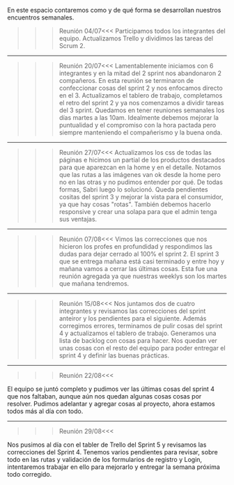 En este espacio contaremos como y de qué forma se desarrollan nuestros encuentros semanales.

>>> Reunión 04/07<<<
Participamos todos los integrantes del equipo. Actualizamos Trello y dividimos las tareas del Scrum 2.

--------------------------------------

>>> Reunión 20/07<<<
Lamentablemente iniciamos con 6 integrantes y en la mitad del 2 sprint nos abandonaron 2 compañeros. 
En esta reunión se terminaron de confeccionar cosas del sprint 2 y nos enfocamos directo en el 3. Actualizamos el tablero de trabajo, completamos el retro del sprint 2 y ya nos comenzamos a dividir tareas del 3 sprint. 
Quedamos en tener reuniones semanales los días martes a las 10am. Idealmente debemos mejorar la puntualidad y el compromiso con la hora pactada pero siempre manteniendo el compañerismo y la buena onda.

--------------------------------------

>>> Reunión 27/07<<<
Actualizamos los css de todas las páginas e hicimos un partial de los productos destacados para que aparezcan en la home y en el detalle. Notamos que las rutas a las imágenes van ok desde la home pero no en las otras y no pudimos entender por qué. De todas formas, Sabri luego lo solucionó. Queda pendientes cositas del sprint 3 y mejorar la vista para el consumidor, ya que hay cosas "rotas". También debemos hacerlo responsive y crear una solapa para que el admin tenga sus ventajas.

--------------------------------------

>>> Reunión 07/08<<<
Vimos las correcciones que nos hicieron los profes en profundidad y respondimos las dudas para dejar cerrado al 100% el sprint 2. El sprint 3 que se entrega mañana está casi terminado y entre hoy y mañana vamos a cerrar las últimas cosas. Esta fue una reunión agregada ya que nuestras weeklys son los martes que mañana tendremos.

--------------------------------------

>>> Reunión 15/08<<<
Nos juntamos dos de cuatro integrantes y revisamos las correcciones del sprint anteiror y los pendientes para el siguiente. Además corregimos errores, terminamos de pulir cosas del sprint 4 y actualizamos el tablero de trabajo. Generamos una lista de backlog con cosas para hacer. Nos quedan ver unas cosas con el resto del equipo para poder entregar el sprint 4 y definir las buenas prácticas.

--------------------------------------

>>> Reunión 22/08<<<

El equipo se juntó completo y pudimos ver las últimas cosas del sprint 4 que nos faltaban, aunque aún nos quedan algunas cosas cosas por resolver. Pudimos adelantar y agregar cosas al proyecto, ahora estamos todos más al día con todo.

--------------------------------------

>>> Reunión 29/08<<<

Nos pusimos al día con el tabler de Trello del Sprint 5 y revisamos las correcciones del Sprint 4. Tenemos varios pendientes para revisar, sobre todo en las rutas y validación de los formularios de registro y Login, intentaremos trabajar en ello para mejorarlo y entregar la semana próxima todo corregido.